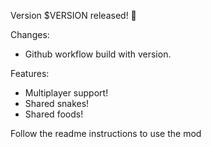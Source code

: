 Version $VERSION released! 🥳

Changes:
- Github workflow build with version.

Features:
- Multiplayer support!
- Shared snakes!
- Shared foods!

Follow the readme instructions to use the mod
